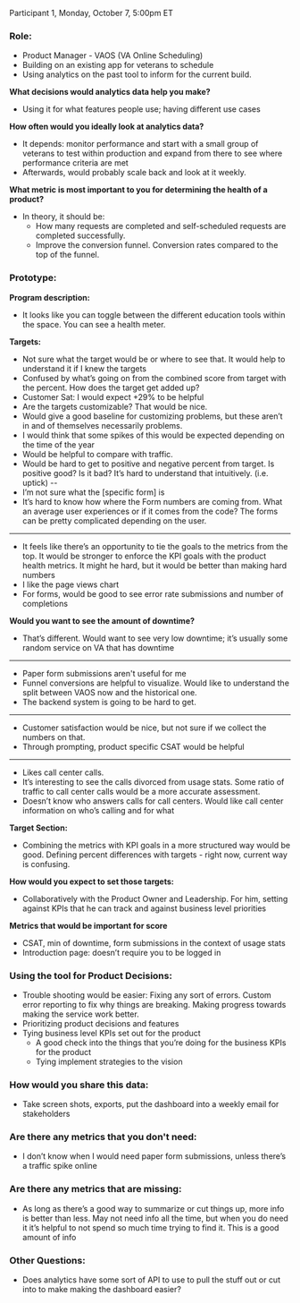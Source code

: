 Participant 1, Monday, October 7, 5:00pm ET

### Role:
- Product Manager - VAOS (VA Online Scheduling)
- Building on an existing app for veterans to schedule 
- Using analytics on the past tool to inform for the current build.

**What decisions would analytics data help you make?**

- Using it for what features people use; having different use cases

**How often would you ideally look at analytics data?**

- It depends: monitor performance and start with a small group of veterans to test within production and expand from there to see where performance criteria are met
- Afterwards, would probably scale back and look at it weekly.

**What metric is most important to you for determining the health of a product?**

- In theory, it should be: 
  - How many requests are completed and self-scheduled requests are completed successfully.
  - Improve the conversion funnel. Conversion rates compared to the top of the funnel.

### Prototype:
**Program description:** 

- It looks like you can toggle between the different education tools within the space. You can see a health meter.
 
**Targets:**

- Not sure what the target would be or where to see that. It would help to understand it if I knew the targets
- Confused by what’s going on from the combined score from target with the percent. How does the target get added up?
- Customer Sat: I would expect +29% to be helpful
- Are the targets customizable? That would be nice. 
- Would give a good baseline for customizing problems, but these aren’t in and of themselves necessarily problems. 
- I would think that some spikes of this would be expected depending on the time of the year
- Would be helpful to compare with traffic.
- Would be hard to get to positive and negative percent from target. Is positive good? Is it bad? It’s hard to understand that intuitively. (i.e. uptick)
--
- I’m not sure what the [specific form] is
- It’s hard to know how where the Form numbers are coming from. What an average user experiences or if it comes from the code? The forms can be pretty complicated depending on the user.
---
- It feels like there’s an opportunity to tie the goals to the metrics from the top. It would be stronger to enforce the KPI goals with the product health metrics. It might he hard, but it would be better than making hard numbers
- I like the page views chart
- For forms, would be good to see error rate submissions and number of completions

**Would you want to see the amount of downtime?**

- That’s different. Would want to see very low downtime; it’s usually some random service on VA that has downtime
---
- Paper form submissions aren't useful for me
- Funnel conversions are helpful to visualize. Would like to understand the split between VAOS now and the historical one.
- The backend system is going to be hard to get. 
---
- Customer satisfaction would be nice, but not sure if we collect the numbers on that.
- Through prompting, product specific CSAT would be helpful
---
- Likes call center calls.
- It’s interesting to see the calls divorced from usage stats. Some ratio of traffic to call center calls would be a more accurate assessment.
- Doesn’t know who answers calls for call centers. Would like call center information on who’s calling and for what

**Target Section:**

- Combining the metrics with KPI goals in a more structured way would be good. Defining percent differences with targets - right now, current way is confusing.

**How would you expect to set those targets:**

- Collaboratively with the Product Owner and Leadership. For him, setting against KPIs that he can track and against business level priorities

**Metrics that would be important for score**

- CSAT, min of downtime, form submissions in the context of usage stats
- Introduction page: doesn’t require you to be logged in

### Using the tool for Product Decisions:

- Trouble shooting would be easier: Fixing any sort of errors. Custom error reporting to fix why things are breaking. Making progress towards making the service work better.
- Prioritizing product decisions and features
- Tying business level KPIs set out for the product
  - A good check into the things that you’re doing for the business KPIs for the product
  - Tying implement strategies to the vision
### How would you share this data:
- Take screen shots, exports, put the dashboard into a weekly email for stakeholders

### Are there any metrics that you don't need:

- I don’t know when I would need paper form submissions, unless there’s a traffic spike online 

### Are there any metrics that are missing:
- As long as there’s a good way to summarize or cut things up, more info is better than less. May not need info all the time, but when you do need it it’s helpful to not spend so much time trying to find it. This is a good amount of info

### Other Questions:
- Does analytics have some sort of API to use to pull the stuff out or cut into to make making the dashboard easier? 
